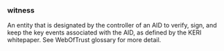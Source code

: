 ### witness

An entity that is designated by the controller of an AID to verify, sign, and keep the key events associated with the AID, as defined by the KERI whitepaper. See WebOfTrust glossary for more detail.
